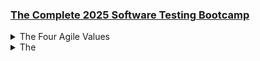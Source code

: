 ### [The Complete 2025 Software Testing Bootcamp](https://www.udemy.com/course/testerbootcamp/)

<details>
  <summary>The Four Agile Values</summary>

The Agile Manifesto is built on four core values, emphasizing a preference for the first element when a conflict arises: 

- [ ] **Individuals and interactions over processes and tools:**
- [ ] Valuing people and how they work together more than the strict adherence to processes or specific tools.
- [ ] **Working software over comprehensive documentation:**
- [ ] Prioritizing the creation of functional software rather than spending excessive time on detailed, comprehensive documents.
- [ ] **Customer collaboration over contract negotiation:**
- [ ] Fostering continuous collaboration with the customer throughout the project, rather than solely relying on formal contracts.
- [ ] **Responding to change over following a plan:**
- [ ] Embracing changes and adapting to new requirements, even late in the development cycle, instead of rigidly sticking to an initial plan. 

</details>







<details>
  <summary>The </summary>

T: 

- [ ] *Individuals and interactions over processes and tools:* Valuing


</details>

